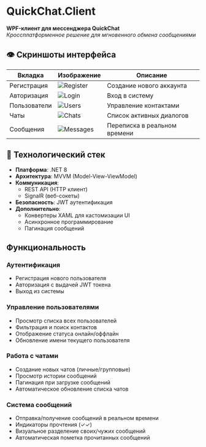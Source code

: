 # QuickChat.Client  
**WPF-клиент для мессенджера QuickChat**  
*Кроссплатформенное решение для мгновенного обмена сообщениями*  

## 👁️ Скриншоты интерфейса  
| Вкладка | Изображение | Описание |  
|---------|-------------|----------|  
| Регистрация | ![Register](screenshots/register.png) | Создание нового аккаунта |  
| Авторизация | ![Login](screenshots/login.png) | Вход в систему |  
| Пользователи | ![Users](screenshots/users.png) | Управление контактами |  
| Чаты | ![Chats](screenshots/chats.png) | Список активных диалогов |  
| Сообщения | ![Messages](screenshots/messages.png) | Переписка в реальном времени |  

## 🧩 Технологический стек  
- **Платформа**: .NET 8  
- **Архитектура**: MVVM (Model-View-ViewModel)  
- **Коммуникация**:  
  - REST API (HTTP клиент)  
  - SignalR (веб-сокеты)  
- **Безопасность**: JWT аутентификация  
- **Дополнительно**:  
  - Конвертеры XAML для кастомизации UI  
  - Асинхронное программирование  
  - Пагинация сообщений  

## Функциональность  
### Аутентификация  
- Регистрация нового пользователя  
- Авторизация с выдачей JWT токена  
- Выход из системы  

### Управление пользователями  
- Просмотр списка всех пользователей  
- Фильтрация и поиск контактов  
- Отображение статуса онлайн/оффлайн  
- Обновление имени текущего пользователя  

### Работа с чатами  
- Создание новых чатов (личные/групповые)  
- Просмотр истории сообщений  
- Пагинация при загрузке сообщений  
- Автоматическое обновление списка чатов  

### Система сообщений  
- Отправка/получение сообщений в реальном времени  
- Индикаторы прочтения (✓✓)  
- Визуальное разделение своих/чужих сообщений  
- Автоматическая пометка прочитанных сообщений  

  
